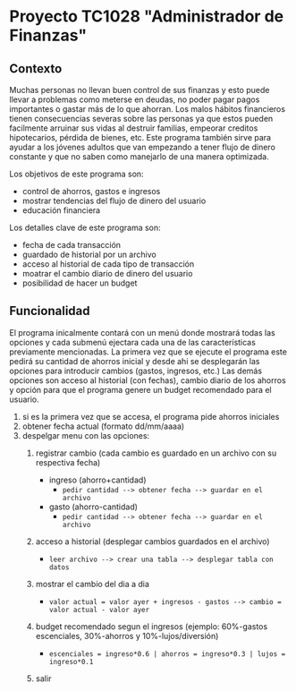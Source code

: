 # Proyecto TC1028 "Administrador de Finanzas"
## Contexto
Muchas personas no llevan buen control de sus finanzas y esto puede llevar a problemas como meterse en deudas, no poder pagar pagos importantes o gastar más de lo que ahorran. Los malos hábitos financieros tienen consecuencias severas sobre las personas ya que estos pueden facilmente arruinar sus vidas al destruir familias, empeorar creditos hipotecarios, pérdida de bienes, etc. Este programa también sirve para ayudar a los jóvenes adultos que van empezando a tener flujo de dinero constante y que no saben como manejarlo de una manera optimizada.

Los objetivos de este programa son:
  - control de ahorros, gastos e ingresos
  - mostrar tendencias del flujo de dinero del usuario
  - educación financiera

Los detalles clave de este programa son:
  - fecha de cada transacción
  - guardado de historial por un archivo
  - acceso al historial de cada tipo de transacción
  - moatrar el cambio diario de dinero del usuario
  - posibilidad de hacer un budget

## Funcionalidad
El programa inicalmente contará con un menú donde mostrará todas las opciones y cada submenú ejectara cada una de las características previamente mencionadas. La primera vez que se ejecute el programa este pedirá su cantidad de ahorros inicial y desde ahi se desplegarán las opciones para introducir cambios (gastos, ingresos, etc.) Las demás opciones son acceso al historial (con fechas),  cambio diario de los ahorros y opción para que el programa genere un budget recomendado para el usuario.

1) si es la primera vez que se accesa, el programa pide ahorros iniciales
2) obtener fecha actual (formato dd/mm/aaaa)
3) despelgar menu con las opciones:
    1. registrar cambio (cada cambio es guardado en un archivo con su respectiva fecha)
        - ingreso (ahorro+cantidad)
           + `pedir cantidad --> obtener fecha --> guardar en el archivo`
        - gasto (ahorro-cantidad)
           + `pedir cantidad --> obtener fecha --> guardar en el archivo`
        
    2. acceso a historial (desplegar cambios guardados en el archivo)
       + `leer archivo --> crear una tabla --> desplegar tabla con datos`
    4. mostrar el cambio del dia a dia
       + `valor actual = valor ayer + ingresos - gastos --> cambio = valor actual - valor ayer`
    6. budget recomendado segun el ingresos (ejemplo: 60%-gastos escenciales, 30%-ahorros y 10%-lujos/diversión)
       + `escenciales = ingreso*0.6 | ahorros = ingreso*0.3 | lujos = ingreso*0.1`
    8. salir


